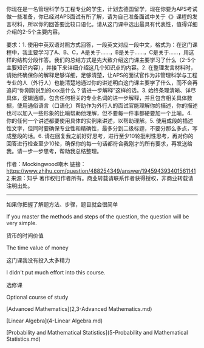 你现在是一名管理科学与工程专业的学生，计划去德国留学，现在你要为APS考试做一些准备，你已经对APS面试有所了解，请为自己准备面试中关于《》课程的发言材料，所以你的回答要比较口语化。请从这门课中选出最具有代表性，值得详细介绍的2-5个主要内容。

要求：1. 使用中英双语对照方式回答，一段英文对应一段中文，格式为：在这门课程中，我主要学习了A、B、C，A是关于......，B是关于......，C是关于……，用这样的结构分段作答。我们的总结方式是先大致介绍这门课主要学习了什么（2-5个主要知识内容），并接下来详细介绍这几个知识点的内容。2. 在整理发言材料时，请始终确保你的解释足够详细，足够清楚，让APS的面试官作为非管理科学与工程专业的人（外行人）也能清楚地通过你的讲述明白这门课主要学了什么，而不会再追问“你刚刚说到的xxx是什么？请进一步解释”这样的话。3. 始终条理清晰、详尽具体，逻辑通顺，包含任何相关的专业名词的进一步解释，并且包含相关具体数据，使用通俗语言（口语化）帮助作为外行人的面试官能理解你的描述，你的描述也可以加入一些形象的比喻帮助他理解，但不要每一件事都硬要加一个比喻。4. 你的任何一个讲述都要使用具体的实例来讲述，以帮助理解。5. 使用成段的描述性文字，但同时要确保专业性和精确性，最多分到二级标题，不要分那么多点，写成整段的话。6. 请在回复我之前好好思考，进行至少10轮批判性思考，再对你的回答进行检查至少10轮，确保你的每一句话都符合我刚才的所有要求，再发送给我。请一步一步思考，帮助我总结整理。

作者：Mockingwood嘲木
链接：https://www.zhihu.com/question/488254349/answer/1945943934015611412
来源：知乎
著作权归作者所有。商业转载请联系作者获得授权，非商业转载请注明出处。

----

如果你把握了解题方法、步骤，题目就会很简单

If you master the methods and steps of the question, the question will be very simple.

货币的时间价值

The time value of money

这门课我没有投入太多精力

I didn't put much effort into this course.

选修课

Optional course of study

[Advanced Mathematics](2,3-Advanced Mathematics.md)



[Linear Algebra](4-Linear Algebra.md)



[Probability and Mathematical Statistics](5-Probability and Mathematical Statistics.md)




